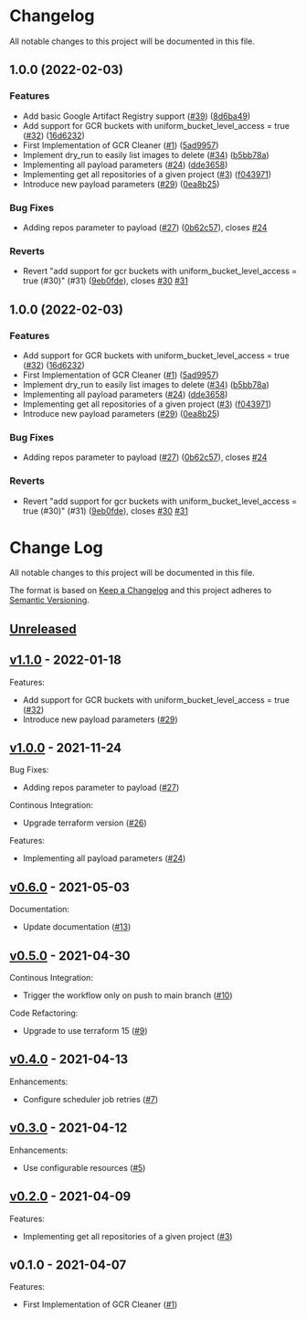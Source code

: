 # Changelog

All notable changes to this project will be documented in this file.

## 1.0.0 (2022-02-03)


### Features

* Add basic Google Artifact Registry support ([#39](https://github.com/mirakl/terraform-google-gcr-cleaner/issues/39)) ([8d6ba49](https://github.com/mirakl/terraform-google-gcr-cleaner/commit/8d6ba495277f9a55b7fce04e3b9f217994548c34))
* Add support for GCR buckets with uniform_bucket_level_access = true ([#32](https://github.com/mirakl/terraform-google-gcr-cleaner/issues/32)) ([16d6232](https://github.com/mirakl/terraform-google-gcr-cleaner/commit/16d6232b71f9a1f3bf38791d589274c7674f7f14))
* First Implementation of GCR Cleaner ([#1](https://github.com/mirakl/terraform-google-gcr-cleaner/issues/1)) ([5ad9957](https://github.com/mirakl/terraform-google-gcr-cleaner/commit/5ad9957e2acc59ed824848ad2fc5c17c4b5e86c7))
* Implement dry_run to easily list images to delete ([#34](https://github.com/mirakl/terraform-google-gcr-cleaner/issues/34)) ([b5bb78a](https://github.com/mirakl/terraform-google-gcr-cleaner/commit/b5bb78a813d273a3d2bcfefd2a062e0d1f83157c))
* Implementing all payload parameters ([#24](https://github.com/mirakl/terraform-google-gcr-cleaner/issues/24)) ([dde3658](https://github.com/mirakl/terraform-google-gcr-cleaner/commit/dde36588108e7636dded10cedda97cac35d13618))
* Implementing get all repositories of a given project ([#3](https://github.com/mirakl/terraform-google-gcr-cleaner/issues/3)) ([f043971](https://github.com/mirakl/terraform-google-gcr-cleaner/commit/f0439719eae592fdba2812652449890dcc547ab7))
* Introduce new payload parameters ([#29](https://github.com/mirakl/terraform-google-gcr-cleaner/issues/29)) ([0ea8b25](https://github.com/mirakl/terraform-google-gcr-cleaner/commit/0ea8b25761502e6d82606cb3c7defb8437b09667))


### Bug Fixes

* Adding repos parameter to payload ([#27](https://github.com/mirakl/terraform-google-gcr-cleaner/issues/27)) ([0b62c57](https://github.com/mirakl/terraform-google-gcr-cleaner/commit/0b62c57161feec5fee91b0d38b75fd47fb9873f7)), closes [#24](https://github.com/mirakl/terraform-google-gcr-cleaner/issues/24)


### Reverts

* Revert "add support for gcr buckets with uniform_bucket_level_access = true (#30)" (#31) ([9eb0fde](https://github.com/mirakl/terraform-google-gcr-cleaner/commit/9eb0fded8425455e60b9d25c5f70f75cc704ccd7)), closes [#30](https://github.com/mirakl/terraform-google-gcr-cleaner/issues/30) [#31](https://github.com/mirakl/terraform-google-gcr-cleaner/issues/31)

## 1.0.0 (2022-02-03)


### Features

* Add support for GCR buckets with uniform_bucket_level_access = true ([#32](https://github.com/mirakl/terraform-google-gcr-cleaner/issues/32)) ([16d6232](https://github.com/mirakl/terraform-google-gcr-cleaner/commit/16d6232b71f9a1f3bf38791d589274c7674f7f14))
* First Implementation of GCR Cleaner ([#1](https://github.com/mirakl/terraform-google-gcr-cleaner/issues/1)) ([5ad9957](https://github.com/mirakl/terraform-google-gcr-cleaner/commit/5ad9957e2acc59ed824848ad2fc5c17c4b5e86c7))
* Implement dry_run to easily list images to delete ([#34](https://github.com/mirakl/terraform-google-gcr-cleaner/issues/34)) ([b5bb78a](https://github.com/mirakl/terraform-google-gcr-cleaner/commit/b5bb78a813d273a3d2bcfefd2a062e0d1f83157c))
* Implementing all payload parameters ([#24](https://github.com/mirakl/terraform-google-gcr-cleaner/issues/24)) ([dde3658](https://github.com/mirakl/terraform-google-gcr-cleaner/commit/dde36588108e7636dded10cedda97cac35d13618))
* Implementing get all repositories of a given project ([#3](https://github.com/mirakl/terraform-google-gcr-cleaner/issues/3)) ([f043971](https://github.com/mirakl/terraform-google-gcr-cleaner/commit/f0439719eae592fdba2812652449890dcc547ab7))
* Introduce new payload parameters ([#29](https://github.com/mirakl/terraform-google-gcr-cleaner/issues/29)) ([0ea8b25](https://github.com/mirakl/terraform-google-gcr-cleaner/commit/0ea8b25761502e6d82606cb3c7defb8437b09667))


### Bug Fixes

* Adding repos parameter to payload ([#27](https://github.com/mirakl/terraform-google-gcr-cleaner/issues/27)) ([0b62c57](https://github.com/mirakl/terraform-google-gcr-cleaner/commit/0b62c57161feec5fee91b0d38b75fd47fb9873f7)), closes [#24](https://github.com/mirakl/terraform-google-gcr-cleaner/issues/24)


### Reverts

* Revert "add support for gcr buckets with uniform_bucket_level_access = true (#30)" (#31) ([9eb0fde](https://github.com/mirakl/terraform-google-gcr-cleaner/commit/9eb0fded8425455e60b9d25c5f70f75cc704ccd7)), closes [#30](https://github.com/mirakl/terraform-google-gcr-cleaner/issues/30) [#31](https://github.com/mirakl/terraform-google-gcr-cleaner/issues/31)

# Change Log

All notable changes to this project will be documented in this file.

The format is based on [Keep a Changelog](http://keepachangelog.com/) and this
project adheres to [Semantic Versioning](http://semver.org/).

<a name="unreleased"></a>
## [Unreleased]



<a name="v1.1.0"></a>
## [v1.1.0] - 2022-01-18
Features:
- Add support for GCR buckets with uniform_bucket_level_access = true ([#32](https://github.com/mirakl/terraform-gcr-cleaner/issues/32))
- Introduce new payload parameters ([#29](https://github.com/mirakl/terraform-gcr-cleaner/issues/29))


<a name="v1.0.0"></a>
## [v1.0.0] - 2021-11-24
Bug Fixes:
- Adding repos parameter to payload ([#27](https://github.com/mirakl/terraform-gcr-cleaner/issues/27))

Continous Integration:
- Upgrade terraform version ([#26](https://github.com/mirakl/terraform-gcr-cleaner/issues/26))

Features:
- Implementing all payload parameters ([#24](https://github.com/mirakl/terraform-gcr-cleaner/issues/24))


<a name="v0.6.0"></a>
## [v0.6.0] - 2021-05-03
Documentation:
- Update documentation ([#13](https://github.com/mirakl/terraform-gcr-cleaner/issues/13))


<a name="v0.5.0"></a>
## [v0.5.0] - 2021-04-30
Continous Integration:
- Trigger the workflow only on push to main branch ([#10](https://github.com/mirakl/terraform-gcr-cleaner/issues/10))

Code Refactoring:
- Upgrade to use terraform 15 ([#9](https://github.com/mirakl/terraform-gcr-cleaner/issues/9))


<a name="v0.4.0"></a>
## [v0.4.0] - 2021-04-13
Enhancements:
- Configure scheduler job retries ([#7](https://github.com/mirakl/terraform-gcr-cleaner/issues/7))


<a name="v0.3.0"></a>
## [v0.3.0] - 2021-04-12
Enhancements:
- Use configurable resources ([#5](https://github.com/mirakl/terraform-gcr-cleaner/issues/5))


<a name="v0.2.0"></a>
## [v0.2.0] - 2021-04-09
Features:
- Implementing get all repositories of a given project ([#3](https://github.com/mirakl/terraform-gcr-cleaner/issues/3))


<a name="v0.1.0"></a>
## v0.1.0 - 2021-04-07
Features:
- First Implementation of GCR Cleaner ([#1](https://github.com/mirakl/terraform-gcr-cleaner/issues/1))


[Unreleased]: https://github.com/mirakl/terraform-gcr-cleaner/compare/v1.1.0...HEAD
[v1.1.0]: https://github.com/mirakl/terraform-gcr-cleaner/compare/v1.0.0...v1.1.0
[v1.0.0]: https://github.com/mirakl/terraform-gcr-cleaner/compare/v0.6.0...v1.0.0
[v0.6.0]: https://github.com/mirakl/terraform-gcr-cleaner/compare/v0.5.0...v0.6.0
[v0.5.0]: https://github.com/mirakl/terraform-gcr-cleaner/compare/v0.4.0...v0.5.0
[v0.4.0]: https://github.com/mirakl/terraform-gcr-cleaner/compare/v0.3.0...v0.4.0
[v0.3.0]: https://github.com/mirakl/terraform-gcr-cleaner/compare/v0.2.0...v0.3.0
[v0.2.0]: https://github.com/mirakl/terraform-gcr-cleaner/compare/v0.1.0...v0.2.0
